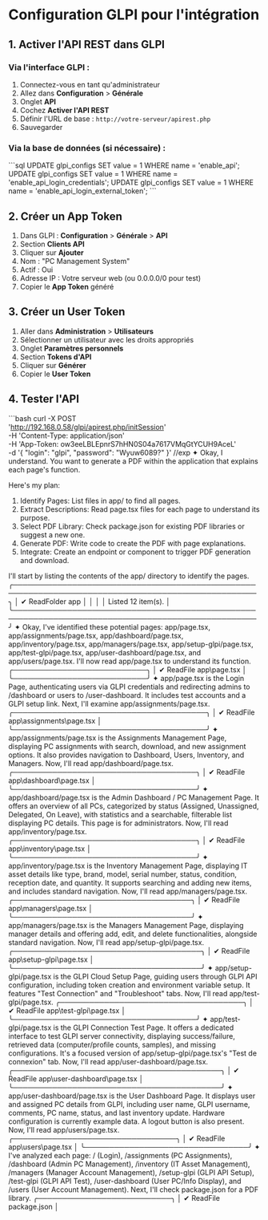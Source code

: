 # Configuration GLPI pour l'intégration

## 1. Activer l'API REST dans GLPI

### Via l'interface GLPI :
1. Connectez-vous en tant qu'administrateur
2. Allez dans **Configuration** > **Générale**
3. Onglet **API**
4. Cochez **Activer l'API REST**
5. Définir l'URL de base : `http://votre-serveur/apirest.php`
6. Sauvegarder

### Via la base de données (si nécessaire) :
\`\`\`sql
UPDATE glpi_configs SET value = 1 WHERE name = 'enable_api';
UPDATE glpi_configs SET value = 1 WHERE name = 'enable_api_login_credentials';
UPDATE glpi_configs SET value = 1 WHERE name = 'enable_api_login_external_token';
\`\`\`

## 2. Créer un App Token

1. Dans GLPI : **Configuration** > **Générale** > **API**
2. Section **Clients API**
3. Cliquer sur **Ajouter**
4. Nom : "PC Management System"
5. Actif : Oui
6. Adresse IP : Votre serveur web (ou 0.0.0.0/0 pour test)
7. Copier le **App Token** généré

## 3. Créer un User Token

1. Aller dans **Administration** > **Utilisateurs**
2. Sélectionner un utilisateur avec les droits appropriés
3. Onglet **Paramètres personnels**
4. Section **Tokens d'API**
5. Cliquer sur **Générer**
6. Copier le **User Token**

## 4. Tester l'API

\`\`\`bash
curl -X POST \
  'http://192.168.0.58/glpi/apirest.php/initSession' \
  -H 'Content-Type: application/json' \
  -H 'App-Token: ow3eeLBLEpnrS7hHN0S04a7617VMqGtYCUH9AceL' \
  -d '{
    "login": "glpi",
    "password": "Wyuw6089?"
  }'
//exp
✦ Okay, I understand. You want to generate a PDF within the application that explains each page's function.


  Here's my plan:
   1. Identify Pages: List files in app/ to find all pages.
   2. Extract Descriptions: Read page.tsx files for each page to understand its purpose.
   3. Select PDF Library: Check package.json for existing PDF libraries or suggest a new one.
   4. Generate PDF: Write code to create the PDF with page explanations.
   5. Integrate: Create an endpoint or component to trigger PDF generation and download.


  I'll start by listing the contents of the app/ directory to identify the pages.
 ╭───────────────────────────────────────────────────────────────────────────────────────────────────╮
 │ ✔  ReadFolder app                                                                                 │
 │                                                                                                   │
 │    Listed 12 item(s).                                                                             │
 ╰───────────────────────────────────────────────────────────────────────────────────────────────────╯
✦ Okay, I've identified these potential pages: app/page.tsx, app/assignments/page.tsx, app/dashboard/page.tsx,
   app/inventory/page.tsx, app/managers/page.tsx, app/setup-glpi/page.tsx, app/test-glpi/page.tsx,
  app/user-dashboard/page.tsx, and app/users/page.tsx. I'll now read app/page.tsx to understand its function.
 ╭───────────────────────────╮
 │ ✔  ReadFile app\page.tsx  │
 ╰───────────────────────────╯
✦ app/page.tsx is the Login Page, authenticating users via GLPI credentials and redirecting admins to
  /dashboard or users to /user-dashboard. It includes test accounts and a GLPI setup link. Next, I'll examine
  app/assignments/page.tsx.
 ╭───────────────────────────────────────╮
 │ ✔  ReadFile app\assignments\page.tsx  │
 ╰───────────────────────────────────────╯
✦ app/assignments/page.tsx is the Assignments Management Page, displaying PC assignments with search,
  download, and new assignment options. It also provides navigation to Dashboard, Users, Inventory, and
  Managers. Now, I'll read app/dashboard/page.tsx.
 ╭─────────────────────────────────────╮
 │ ✔  ReadFile app\dashboard\page.tsx  │
 ╰─────────────────────────────────────╯
✦ app/dashboard/page.tsx is the Admin Dashboard / PC Management Page. It offers an overview of all PCs,
  categorized by status (Assigned, Unassigned, Delegated, On Leave), with statistics and a searchable,
  filterable list displaying PC details. This page is for administrators. Now, I'll read
  app/inventory/page.tsx.
 ╭─────────────────────────────────────╮
 │ ✔  ReadFile app\inventory\page.tsx  │
 ╰─────────────────────────────────────╯
✦ app/inventory/page.tsx is the Inventory Management Page, displaying IT asset details like type, brand,
  model, serial number, status, condition, reception date, and quantity. It supports searching and adding new
  items, and includes standard navigation. Now, I'll read app/managers/page.tsx.
 ╭────────────────────────────────────╮
 │ ✔  ReadFile app\managers\page.tsx  │
 ╰────────────────────────────────────╯
✦ app/managers/page.tsx is the Managers Management Page, displaying manager details and offering add, edit,
  and delete functionalities, alongside standard navigation. Now, I'll read app/setup-glpi/page.tsx.
 ╭──────────────────────────────────────╮
 │ ✔  ReadFile app\setup-glpi\page.tsx  │
 ╰──────────────────────────────────────╯
✦ app/setup-glpi/page.tsx is the GLPI Cloud Setup Page, guiding users through GLPI API configuration,
  including token creation and environment variable setup. It features "Test Connection" and "Troubleshoot"
  tabs. Now, I'll read app/test-glpi/page.tsx.
 ╭─────────────────────────────────────╮
 │ ✔  ReadFile app\test-glpi\page.tsx  │
 ╰─────────────────────────────────────╯
✦ app/test-glpi/page.tsx is the GLPI Connection Test Page. It offers a dedicated interface to test GLPI server
   connectivity, displaying success/failure, retrieved data (computer/profile counts, samples), and missing
  configurations. It's a focused version of app/setup-glpi/page.tsx's "Test de connexion" tab. Now, I'll read
  app/user-dashboard/page.tsx.
 ╭──────────────────────────────────────────╮
 │ ✔  ReadFile app\user-dashboard\page.tsx  │
 ╰──────────────────────────────────────────╯
✦ app/user-dashboard/page.tsx is the User Dashboard Page. It displays user and assigned PC details from GLPI,
  including user name, GLPI username, comments, PC name, status, and last inventory update. Hardware
  configuration is currently example data. A logout button is also present. Now, I'll read app/users/page.tsx.
 ╭─────────────────────────────────╮
 │ ✔  ReadFile app\users\page.tsx  │
 ╰─────────────────────────────────╯
✦ I've analyzed each page: / (Login), /assignments (PC Assignments), /dashboard (Admin PC Management),
  /inventory (IT Asset Management), /managers (Manager Account Management), /setup-glpi (GLPI API Setup),
  /test-glpi (GLPI API Test), /user-dashboard (User PC/Info Display), and /users (User Account Management).
  Next, I'll check package.json for a PDF library.
 ╭───────────────────────────╮
 │ ✔  ReadFile package.json  │
